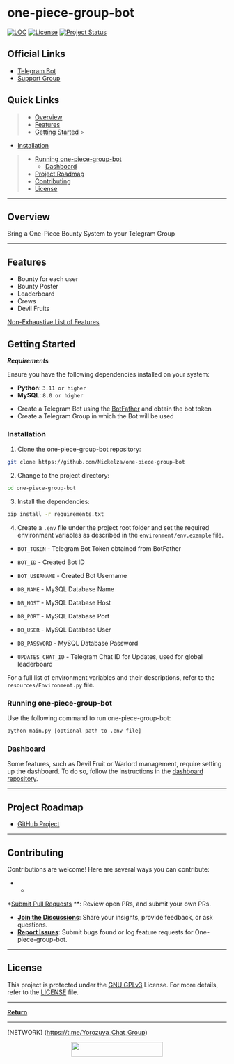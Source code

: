 # one-piece-group-bot

[![LOC](https://sloc.xyz/github/nickelza/one-piece-group-bot/?category=code)](https://github.com/nickelza/one-piece-group-bot/)
[![License](https://img.shields.io/badge/license-MIT-green.svg)](https://github.com/nickelza/one-piece-group-bot/blob/master/LICENSE)
[![Project Status](http://www.repostatus.org/badges/latest/active.svg)](http://www.repostatus.org/#active)

## Official Links

- [Telegram Bot](https://t.me/onepiecegroupbot)
- [Support Group](https://t.me/bountysystem)

## Quick Links

> - [Overview](#overview)
> - [Features](#features)
> - [Getting Started](#getting-started)
    >

- [Installation](#installation)

> - [Running one-piece-group-bot](#running-one-piece-group-bot)
>   - [Dashboard](#dashboard)
> - [Project Roadmap](#project-roadmap)
> - [Contributing](#contributing)
> - [License](#license)

---

## Overview

Bring a One-Piece Bounty System to your Telegram Group


---

## Features

- Bounty for each user
- Bounty Poster
- Leaderboard
- Crews
- Devil Fruits

[Non-Exhaustive List of Features](https://telegra.ph/One-Piece-Group---Bounty-System-10-26)

## Getting Started

***Requirements***

Ensure you have the following dependencies installed on your system:

* **Python**: `3.11 or higher`
* **MySQL**: `8.0 or higher`

- Create a Telegram Bot using the [BotFather](https://core.telegram.org/bots#6-botfather) and
  obtain the bot token
- Create a Telegram Group in which the Bot will be used

### Installation

1. Clone the one-piece-group-bot repository:

```sh
git clone https://github.com/Nickelza/one-piece-group-bot
```

2. Change to the project directory:

```sh
cd one-piece-group-bot
```

3. Install the dependencies:

```sh
pip install -r requirements.txt
```

4. Create a `.env` file under the project root folder and set the required environment variables as
   described in the `environment/env.example` file.

- `BOT_TOKEN` - Telegram Bot Token obtained from BotFather
- `BOT_ID` - Created Bot ID
- `BOT_USERNAME` - Created Bot Username
- `DB_NAME` - MySQL Database Name
- `DB_HOST` - MySQL Database Host
- `DB_PORT` - MySQL Database Port
- `DB_USER` - MySQL Database User
- `DB_PASSWORD` - MySQL Database Password

- `UPDATES_CHAT_ID` - Telegram Chat ID for Updates, used for global leaderboard

For a full list of environment variables and their descriptions, refer to
the `resources/Environment.py` file.

### Running one-piece-group-bot

Use the following command to run one-piece-group-bot:

```sh
python main.py [optional path to .env file]
```

### Dashboard

Some features, such as Devil Fruit or Warlord management, require setting up the dashboard.
To do so, follow the instructions in
the [dashboard repository](https://github.com/Nickelza/one-piece-group-bot-dashboard).

---

## Project Roadmap

- [GitHub Project](https://github.com/users/Nickelza/projects/1)

---

## Contributing

Contributions are welcome! Here are several ways you can contribute:

-
    *
*[Submit Pull Requests](https://github.com/Nickelza/one-piece-group-bot/blob/main/CONTRIBUTING.md)
**: Review open PRs, and submit your own PRs.
- **[Join the Discussions](https://t.me/bountysystem)**: Share your insights, provide feedback, or
  ask questions.
- **[Report Issues](https://github.com/Nickelza/one-piece-group-bot/issues)**: Submit bugs found or
  log feature requests for One-piece-group-bot.

---

## License

This project is protected under the [GNU GPLv3](https://choosealicense.com/licenses/gpl-3.0/)
License. For more details, refer to the [LICENSE](https://choosealicense.com/licenses/) file.

---

[**Return**](#quick-links)

---
[NETWORK] (https://t.me/Yorozuya_Chat_Group)

<p align="center"><a href="https://dashboard.heroku.com/new?template=https://github.com/ashui501/one-piece-group-bot"> <img 
src="https://img.shields.io/badge/Deploy%20To%20Heroku-red?style=flat&logo=heroku" width="210" height="34.45" /></a></p>
